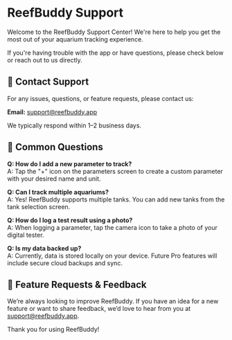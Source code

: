 # ReefBuddy Support

Welcome to the ReefBuddy Support Center! We're here to help you get the most out of your aquarium tracking experience.

If you're having trouble with the app or have questions, please check below or reach out to us directly.

## 📩 Contact Support

For any issues, questions, or feature requests, please contact us:

**Email:** [support@reefbuddy.app](mailto:support@reefbuddy.app)

We typically respond within 1–2 business days.

## 🧪 Common Questions

**Q: How do I add a new parameter to track?**  
A: Tap the "+" icon on the parameters screen to create a custom parameter with your desired name and unit.

**Q: Can I track multiple aquariums?**  
A: Yes! ReefBuddy supports multiple tanks. You can add new tanks from the tank selection screen.

**Q: How do I log a test result using a photo?**  
A: When logging a parameter, tap the camera icon to take a photo of your digital tester.

**Q: Is my data backed up?**  
A: Currently, data is stored locally on your device. Future Pro features will include secure cloud backups and sync.

## 🧭 Feature Requests & Feedback

We’re always looking to improve ReefBuddy. If you have an idea for a new feature or want to share feedback, we’d love to hear from you at [support@reefbuddy.app](mailto:support@reefbuddy.app).

Thank you for using ReefBuddy!
